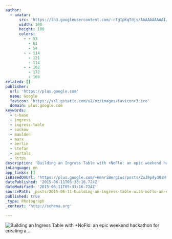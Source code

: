 ```yaml
---
author:
  - avatar:
      src: 'https://lh3.googleusercontent.com/-rTgIpKqTdjs/AAAAAAAAAAI/AAAAAAABAM8/5QywMqMDIrc/s100-c-k-no/photo.jpg'
      width: 100
      height: 100
      colors:
        - - 53
          - 61
          - 54
        - - 114
          - 121
          - 114
        - - 162
          - 172
          - 169
related: []
publisher:
  url: 'https://plus.google.com'
  name: Google
  favicon: 'https://ssl.gstatic.com/s2/oz/images/faviconr3.ico'
  domain: plus.google.com
keywords:
  - c-base
  - ingress
  - ingress-table
  - suckow
  - maulden
  - marx
  - berlin
  - stefan
  - portals
  - https
description: 'Building an Ingress Table with +NoFlo: an epic weekend hackathon for creating a physical +Ingress intel map at +c-base spacestation, the focal point of... - Henri Bergius - Google+'
inLanguage: en
app_links: []
isBasedOnUrl: 'https://plus.google.com/+HenriBergius/posts/ZuJ9p4ydUsH'
datePublished: '2015-06-11T05:33:16.724Z'
dateModified: '2015-06-11T05:33:16.724Z'
sourcePath: _posts/2015-06-11-building-an-ingress-table-with-noflo-an-epic-weekend-hacka.md
published: true
_type: Photograph
_context: 'http://schema.org'

---
```

![Building an Ingress Table with &plus;NoFlo&colon; an epic weekend hackathon for creating a&period;&period;&period;](https://lh3.googleusercontent.com/-ThrfbZJQBns/UyhyTKKF-UI/AAAAAAAAT-w/WgIiPsvS6Xw/s379-p/ingress-table-test1.jpg)